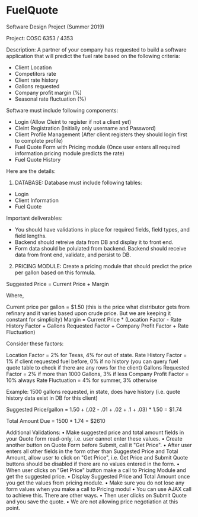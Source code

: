 # FuelQuote
Software Design Project (Summer 2019)

Project:
COSC 6353 / 4353

Description: 
A partner of your company has requested to build a software application that will predict the
fuel rate based on the following criteria:
- Client Location
- Competitors rate
- Client rate history
- Gallons requested
- Company profit margin (%)
- Seasonal rate fluctuation (%)

Software must include following components:
- Login (Allow Cleint to register if not a client yet)
- Cleint Registration (Initially only username and Password)
- Client Profile Management (After client registers they should login first to complete profile)
- Fuel Quote Form with Pricing module (Once user enters all required information pricing module predicts the rate)
- Fuel Quote History


Here are the details:

1. DATABASE: Database must include following tables:
- Login
- Client Information
- Fuel Quote

Important deliverables:
- You should have validations in place for required fields, field types, and field lengths. 
- Backend should retreive data from DB and display it to front end.
- Form data should be polulated from backend. Backend should receive data from front end, validate, and persist to DB.
 
2. PRICING MODULE: Create a pricing module that should predict the price per gallon based on this formula.

Suggested Price = Current Price + Margin

Where,

Current price per gallon = $1.50 (this is the price what distributor gets from refinary and it varies based upon crude price. But we are keeping it constant for simplicity)
Margin =  Current Price * (Location Factor - Rate History Factor + Gallons Requested Factor + Company Profit Factor + Rate Fluctuation)

Consider these factors:

Location Factor = 2% for Texas, 4% for out of state.
Rate History Factor = 1% if client requested fuel before, 0% if no history (you can query fuel quote table to check if there are any rows for the client)
Gallons Requested Factor = 2% if more than 1000 Gallons, 3% if less
Company Profit Factor = 10% always
Rate Fluctuation = 4% for summer, 3% otherwise

Example:
1500 gallons requested, in state, does have history (i.e. quote history data exist in DB for this client)

Suggested Price/gallon = 1.50 + (.02 - .01 + .02 + .1 + .03) * 1.50 = $1.74

Total Amount Due = 1500 * 1.74 = $2610

Additional Validations:
•	Make suggested price and total amount fields in your Quote form read-only, i.e. user cannot enter these values.
•	Create another button on Quote Form before Submit, call it "Get Price".
•	After user enters all other fields in the form other than Suggested Price and Total Amount, allow user to click on "Get Price", i.e. Get Price and Submit Quote buttons should be disabled if there are no values entered in the form. 
•	When user clicks on "Get Price" button make a call to Pricing Module and get the suggested price. 
•	Display Suggested Price and Total Amount once you get the values from pricing module. 
•	Make sure you do not lose any form values when you make a call to Pricing modul
•	You can use AJAX call to achieve this. There are other ways. 
•	Then user clicks on Submit Quote and you save the quote.
•	We are not allowing price negotiation at this point.
